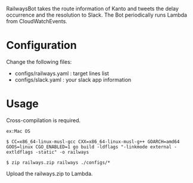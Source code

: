 RailwaysBot takes the route information of Kanto and tweets the delay occurrence and the resolution to Slack.
The Bot periodically runs Lambda from CloudWatchEvents.


# Configuration

Change the following files:

* configs/railways.yaml     : target lines list
* configs/slack.yaml        : your slack app information

# Usage

Cross-compilation is required.

```
ex:Mac OS

$ CC=x86_64-linux-musl-gcc CXX=x86_64-linux-musl-g++ GOARCH=amd64 GOOS=linux CGO_ENABLED=1 go build -ldflags "-linkmode external -extldflags -static" -o railways

$ zip railways.zip railways ./configs/*
```

Upload the railways.zip to Lambda.